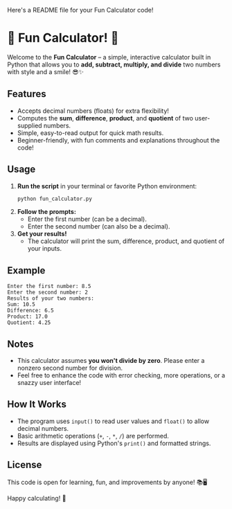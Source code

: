 Here's a README file for your Fun Calculator code!

# 🎉 Fun Calculator! 🎉

Welcome to the **Fun Calculator** – a simple, interactive calculator built in Python that allows you to **add, subtract, multiply, and divide** two numbers with style and a smile! 😎✨

## Features

- Accepts decimal numbers (floats) for extra flexibility!
- Computes the **sum**, **difference**, **product**, and **quotient** of two user-supplied numbers.
- Simple, easy-to-read output for quick math results.
- Beginner-friendly, with fun comments and explanations throughout the code!

## Usage

1. **Run the script** in your terminal or favorite Python environment:
   ```bash
   python fun_calculator.py
   ```
2. **Follow the prompts:**
   - Enter the first number (can be a decimal).
   - Enter the second number (can also be a decimal).
3. **Get your results!**
   - The calculator will print the sum, difference, product, and quotient of your inputs.

## Example

```shell
Enter the first number: 8.5
Enter the second number: 2
Results of your two numbers:
Sum: 10.5
Difference: 6.5
Product: 17.0
Quotient: 4.25
```

## Notes

- This calculator assumes **you won't divide by zero**. Please enter a nonzero second number for division.
- Feel free to enhance the code with error checking, more operations, or a snazzy user interface!

## How It Works

- The program uses `input()` to read user values and `float()` to allow decimal numbers.
- Basic arithmetic operations (`+`, `-`, `*`, `/`) are performed.
- Results are displayed using Python's `print()` and formatted strings.

## License

This code is open for learning, fun, and improvements by anyone! 📚🖥️

Happy calculating! 🚀
